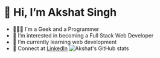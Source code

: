 # 👋 Hi, I’m Akshat Singh
- 👨🏻‍🎓 I'm a Geek and a Programmer
- 👀 I’m interested in becoming a Full Stack Web Developer
- 🌱 I’m currently learning web development
- 🤙 Connect at [LinkedIn](https://www.linkedin.com/in/akshat-apple/)
![Akshat's GitHub stats](https://github-readme-stats.vercel.app/api?username=akshat-singh-dev&count_private=trueshow_icons=true&theme=radical)

<!---
akshat-singh-dev/akshat-singh-dev is a ✨ special ✨ repository because its `README.md` (this file) appears on your GitHub profile.
You can click the Preview link to take a look at your changes.
--->
